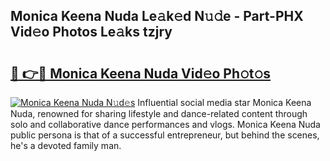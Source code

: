 ## Monica Keena Nuda Le𝚊k𝚎d N𝚞𝚍e - Part-PHX Vid𝚎o Photos Le𝚊ks tzjry

# <h2><a href="http://fbddor.evod.top/?m=Monica+Keena+Nuda">🔗 👉🔴 Monica Keena Nuda Vid𝚎o Ph𝚘t𝚘s</a></h2>

[![Monica Keena Nuda N𝚞d𝚎s](https://i.imgur.com/8V9OHl7.gif)](http://fbddor.evod.top/?m=Monica+Keena+Nuda)
Influential social media star Monica Keena Nuda, renowned for sharing lifestyle and dance-related content through solo and collaborative dance performances and vlogs. Monica Keena Nuda public persona is that of a successful entrepreneur, but behind the scenes, he's a devoted family man. 
